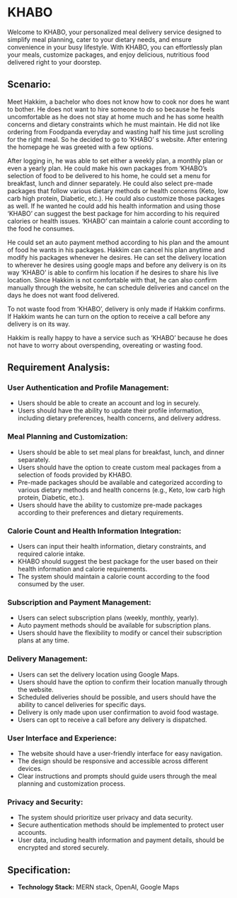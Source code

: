 # KHABO

Welcome to KHABO, your personalized meal delivery service designed to simplify meal planning, cater to your dietary needs, and ensure convenience in your busy lifestyle. With KHABO, you can effortlessly plan your meals, customize packages, and enjoy delicious, nutritious food delivered right to your doorstep.

## Scenario:

Meet Hakkim, a bachelor who does not know how to cook nor does he want to bother. He does not want to hire someone to do so because he feels uncomfortable as he does not stay at home much and he has some health concerns and dietary constraints which he must maintain. He did not like ordering from Foodpanda everyday and wasting half his time just scrolling for the right meal. So he decided to go to ‘KHABO’ s website. After entering the homepage he was greeted with a few options.

After logging in, he was able to set either a weekly plan, a monthly plan or even a yearly plan. He could make his own packages from ‘KHABO’s selection of food to be delivered to his home, he could set a menu for breakfast, lunch and dinner separately. He could also select pre-made packages that follow various dietary methods or health concerns (Keto, low carb high protein, Diabetic, etc.). He could also customize those packages as well. If he wanted he could add his health information and using those ‘KHABO’ can  suggest the best package for him according to his required calories or health issues. ‘KHABO’ can maintain a calorie count according to the food he consumes.

He could set an auto payment method according to his plan and the amount of food he wants in his packages. Hakkim can cancel his plan anytime and modify his packages whenever he desires. He can set the delivery location to wherever he desires using google maps and before any delivery is on its way ‘KHABO’ is able to confirm his location if he desires to share his live location. Since Hakkim is not comfortable with that, he can also confirm manually through the website, he can schedule deliveries and cancel on the days he does not want food delivered.

To not waste food from ‘KHABO’, delivery is only made if Hakkim confirms. If Hakkim wants he can turn on the option to receive a call before any delivery is on its way.

Hakkim is really happy to have a service such as ‘KHABO’ because he does not have to worry about overspending, overeating or wasting food.

## Requirement Analysis:

### User Authentication and Profile Management:

- Users should be able to create an account and log in securely.
- Users should have the ability to update their profile information, including dietary preferences, health concerns, and delivery address.

### Meal Planning and Customization:

- Users should be able to set meal plans for breakfast, lunch, and dinner separately.
- Users should have the option to create custom meal packages from a selection of foods provided by KHABO.
- Pre-made packages should be available and categorized according to various dietary methods and health concerns (e.g., Keto, low carb high protein, Diabetic, etc.).
- Users should have the ability to customize pre-made packages according to their preferences and dietary requirements.

### Calorie Count and Health Information Integration:

- Users can input their health information, dietary constraints, and required calorie intake.
- KHABO should suggest the best package for the user based on their health information and calorie requirements.
- The system should maintain a calorie count according to the food consumed by the user.


### Subscription and Payment Management:

- Users can select subscription plans (weekly, monthly, yearly).
- Auto payment methods should be available for subscription plans.
- Users should have the flexibility to modify or cancel their subscription plans at any time.


### Delivery Management:

- Users can set the delivery location using Google Maps.
- Users should have the option to confirm their location manually through the website.
- Scheduled deliveries should be possible, and users should have the ability to cancel deliveries for specific days.
- Delivery is only made upon user confirmation to avoid food wastage.
- Users can opt to receive a call before any delivery is dispatched.


### User Interface and Experience:

- The website should have a user-friendly interface for easy navigation.
- The design should be responsive and accessible across different devices.
- Clear instructions and prompts should guide users through the meal planning and customization process.


### Privacy and Security:

- The system should prioritize user privacy and data security.
- Secure authentication methods should be implemented to protect user accounts.
- User data, including health information and payment details, should be encrypted and stored securely.


## Specification:

- **Technology Stack:** MERN stack, OpenAI, Google Maps
